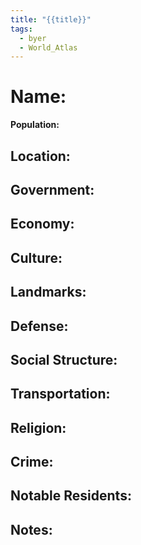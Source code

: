 ```yaml
---
title: "{{title}}"
tags:
  - byer
  - World_Atlas
---
```

# Name: 
**Population:**
## Location: 
## Government:
## Economy:
## Culture:
## Landmarks:
## Defense:
## Social Structure:
## Transportation:
## Religion:
## Crime:
## Notable Residents:
## Notes:

